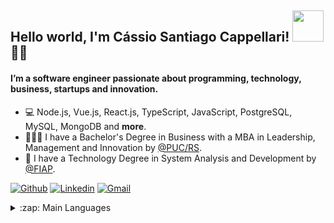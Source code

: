 ## Hello world, I'm Cássio Santiago Cappellari! <img src="https://raw.githubusercontent.com/alexnaiman/alexnaiman/master/resources/welcomeglitch.gif" width="50px"/>👨‍🚀

#### I’m a software engineer passionate about programming, technology, business, startups and innovation.

- 💻 Node.js, Vue.js, React.js, TypeScript, JavaScript, PostgreSQL, MySQL, MongoDB and **more**.
- 👨🏼‍🎓 I have a Bachelor's Degree in Business with a MBA in Leadership, Management and Innovation by [@PUC/RS](https://www.pucrs.br/).
- 🤖 I have a Technology Degree in System Analysis and Development by [@FIAP](https://www.fiap.com.br/).

[![Github](https://img.shields.io/badge/-Github-000?style=flat&logo=Github&logoColor=white)](https://github.com/cassiocappellari)
[![Linkedin](https://img.shields.io/badge/-LinkedIn-blue?style=flat&logo=Linkedin&logoColor=white)](https://www.linkedin.com/in/cassiocappellari/)
[![Gmail](https://img.shields.io/badge/-Gmail-c14438?style=flat&logo=Gmail&logoColor=white)](mailto:cassiocappellari@gmail.com)

<details>
  <summary>:zap: Main Languages</summary>

  ![Top Langs](https://github-readme-stats.vercel.app/api/top-langs/?username=cassiocappellari&layout=compact&theme=dark)

</details>
